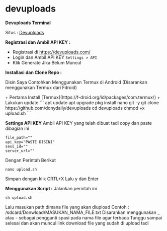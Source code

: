 # devuploads
**Devuploads Terminal**

Situs : [Devuploads](https://devuploads.com/)

**Registrasi dan Ambil API KEY :**
+ Registrasi di https://devuploads.com/
+ Login dan Ambil API KEY
   `Settings > API`
+ Klik Generate Jika Belum Muncul

**Installasi dan Clone Repo :**
<p>Disin Saya Contohkan Menggunakan Termux di Android
(Disarankan menggunakan Termux dari Fdroid)</p>
+ Pertama Install [Termux](https://f-droid.org/id/packages/com.termux/)
+ Lakukan update
  ```
  apt update
  apt upgrade
  pkg install nano git -y
  git clone https://github.com/donydaily/devuploads
  cd devuploads
  chmod +x upload.sh
  ```

**Settings API KEY**
Ambil API KEY yang telah dibuat tadi copy dan paste dibagian ini
  ```
  file_path=""
  api_key="PASTE DISINI"
  sess_id=""
  server_url=""
  ```
  Dengan Perintah Berikut
  ```
  nano upload.sh
  ```
  Simpan dengan klik CRTL+X Lalu y dan Enter

**Menggunakan Script :**
  Jalankan perintah ini
  ```
  sh upload.sh
  ```
  Lalu masukan path dimana file yang akan diupload
  Contoh : /sdcard/Donwload/MASUKAN_NAMA_FILE.txt
  Disarankan menggunakan _ atau - sebagai pengganti spasi pada nama file agar terbaca
  Tunggu sampai selesai dan akan muncul link download file yang sudah di upload tadi
